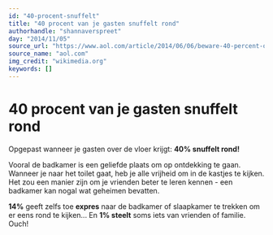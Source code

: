 ```yaml
---
id: "40-procent-snuffelt"
title: "40 procent van je gasten snuffelt rond"
authorhandle: "shannaverspreet"
day: "2014/11/05"
source_url: "https://www.aol.com/article/2014/06/06/beware-40-percent-of-house-guests-snoop-around/20908123/"
source_name: "aol.com"
img_credit: "wikimedia.org"
keywords: []
---
```

# 40 procent van je gasten snuffelt rond
Opgepast wanneer je gasten over de vloer krijgt: **40% snuffelt rond!**

Vooral de badkamer is een geliefde plaats om op ontdekking te gaan. Wanneer je naar het toilet gaat, heb je alle vrijheid om in de kastjes te kijken. Het zou een manier zijn om je vrienden beter te leren kennen - een badkamer kan nogal wat geheimen bevatten.

**14%** geeft zelfs toe **expres** naar de badkamer of slaapkamer te trekken om er eens rond te kijken... En **1% steelt**  soms iets van vrienden of familie. Ouch!